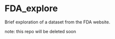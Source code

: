 # FDA_explore
Brief exploration of a dataset from the FDA website.

note: this repo will be deleted soon

